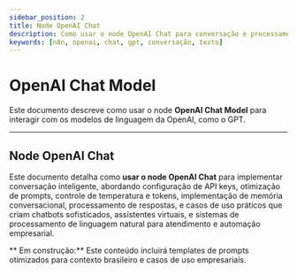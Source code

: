 ```yaml
---
sidebar_position: 2
title: Node OpenAI Chat
description: Como usar o node OpenAI Chat para conversação e processamento de texto
keywords: [n8n, openai, chat, gpt, conversação, texto]
---
```


#  OpenAI Chat Model

Este documento descreve como usar o node **OpenAI Chat Model** para interagir com os modelos de linguagem da OpenAI, como o GPT.

---

##  Node OpenAI Chat

Este documento detalha como **usar o node OpenAI Chat** para implementar conversação inteligente, abordando configuração de API keys, otimização de prompts, controle de temperatura e tokens, implementação de memória conversacional, processamento de respostas, e casos de uso práticos que criam chatbots sofisticados, assistentes virtuais, e sistemas de processamento de linguagem natural para atendimento e automação empresarial.

** Em construção:** Este conteúdo incluirá templates de prompts otimizados para contexto brasileiro e casos de uso empresariais.
